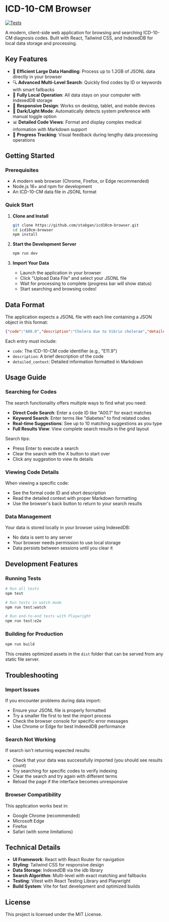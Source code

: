 # ICD-10-CM Browser

[![Tests](https://github.com/stabgan/icd10cm-browser/actions/workflows/test.yml/badge.svg)](https://github.com/stabgan/icd10cm-browser/actions/workflows/test.yml)

A modern, client-side web application for browsing and searching ICD-10-CM diagnosis codes. Built with React, Tailwind CSS, and IndexedDB for local data storage and processing.

## Key Features

- 🚀 **Efficient Large Data Handling**: Process up to 1.2GB of JSONL data directly in your browser
- 🔍 **Advanced Multi-Level Search**: Quickly find codes by ID or keywords with smart fallbacks
- 💾 **Fully Local Operation**: All data stays on your computer with IndexedDB storage
- 📱 **Responsive Design**: Works on desktop, tablet, and mobile devices
- 🌙 **Dark/Light Mode**: Automatically detects system preference with manual toggle option
- 📊 **Detailed Code Views**: Format and display complex medical information with Markdown support
- 🚦 **Progress Tracking**: Visual feedback during lengthy data processing operations

## Getting Started

### Prerequisites

- A modern web browser (Chrome, Firefox, or Edge recommended)
- Node.js 16+ and npm for development
- An ICD-10-CM data file in JSONL format

### Quick Start

1. **Clone and Install**
   ```bash
   git clone https://github.com/stabgan/icd10cm-browser.git
   cd icd10cm-browser
   npm install
   ```

2. **Start the Development Server**
   ```bash
   npm run dev
   ```

3. **Import Your Data**
   - Launch the application in your browser
   - Click "Upload Data File" and select your JSONL file
   - Wait for processing to complete (progress bar will show status)
   - Start searching and browsing codes!

## Data Format

The application expects a JSONL file with each line containing a JSON object in this format:

```json
{"code":"A00.0","description":"Cholera due to Vibrio cholerae","detailed_context":"# Detailed information in Markdown format"}
```

Each entry must include:
- `code`: The ICD-10-CM code identifier (e.g., "E11.9")
- `description`: A brief description of the code
- `detailed_context`: Detailed information formatted in Markdown

## Usage Guide

### Searching for Codes

The search functionality offers multiple ways to find what you need:

- **Direct Code Search**: Enter a code ID like "A00.1" for exact matches
- **Keyword Search**: Enter terms like "diabetes" to find related codes
- **Real-time Suggestions**: See up to 10 matching suggestions as you type
- **Full Results View**: View complete search results in the grid layout

Search tips:
- Press Enter to execute a search
- Clear the search with the X button to start over
- Click any suggestion to view its details

### Viewing Code Details

When viewing a specific code:
- See the formal code ID and short description
- Read the detailed context with proper Markdown formatting
- Use the browser's back button to return to your search results

### Data Management

Your data is stored locally in your browser using IndexedDB:
- No data is sent to any server
- Your browser needs permission to use local storage
- Data persists between sessions until you clear it

## Development Features

### Running Tests

```bash
# Run all tests
npm test

# Run tests in watch mode
npm run test:watch

# Run end-to-end tests with Playwright
npm run test:e2e
```

### Building for Production

```bash
npm run build
```

This creates optimized assets in the `dist` folder that can be served from any static file server.

## Troubleshooting

### Import Issues

If you encounter problems during data import:
- Ensure your JSONL file is properly formatted
- Try a smaller file first to test the import process
- Check the browser console for specific error messages
- Use Chrome or Edge for best IndexedDB performance

### Search Not Working

If search isn't returning expected results:
- Check that your data was successfully imported (you should see results count)
- Try searching for specific codes to verify indexing
- Clear the search and try again with different terms
- Reload the page if the interface becomes unresponsive

### Browser Compatibility

This application works best in:
- Google Chrome (recommended)
- Microsoft Edge
- Firefox
- Safari (with some limitations)

## Technical Details

- **UI Framework**: React with React Router for navigation
- **Styling**: Tailwind CSS for responsive design
- **Data Storage**: IndexedDB via the idb library
- **Search Algorithm**: Multi-level with exact matching and fallbacks
- **Testing**: Vitest with React Testing Library and Playwright
- **Build System**: Vite for fast development and optimized builds

## License

This project is licensed under the MIT License. 